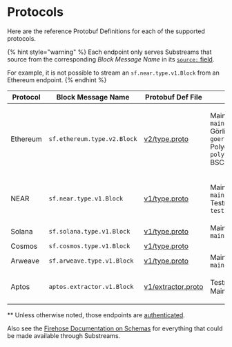 # Protocols

Here are the reference Protobuf Definitions for each of the supported protocols.

{% hint style="warning" %}
Each endpoint only serves Substreams that source from the corresponding _Block Message Name_ in its [`source:` field](manifests.md#modules-.inputs).

For example, it is not possible to stream an `sf.near.type.v1.Block` from an Ethereum endpoint.
{% endhint %}

| Protocol | Block Message Name          | Protobuf Def File                                                                                                                     | Endpoints\*\*                                                                                                                                                                                                                                              | Examples |
| -------- | --------------------------- | ------------------------------------------------------------------------------------------------------------------------------------- | ---------------------------------------------------------------------------------------------------------------------------------------------------------------------------------------------------------------------------------------------------------- | -------- |
| Ethereum | `sf.ethereum.type.v2.Block` | [v2/type.proto](https://github.com/streamingfast/firehose-ethereum/blob/develop/proto/sf/ethereum/type/v2/type.proto)                 | <p>Mainnet: <code>mainnet.eth.streamingfast.io:443</code><br><code></code>Görli: <code>goerli.eth.streamingfast.io:443</code><br><code></code>Polygon Mainnet: <code>polygon.streamingfast.io:443</code><br>BSC: <code>bsc.streamingfast.io:443</code></p> |          |
| NEAR     | `sf.near.type.v1.Block`     | [v1/type.proto](https://github.com/streamingfast/firehose-near/blob/develop/proto/sf/near/type/v1/type.proto)                         | <p>Mainnet: <code>mainnet.near.streamingfast.io:443</code><br><code></code>Testnet: <code>testnet.near.streamingfast.io:443</code></p>                                                                                                                     |          |
| Solana   | `sf.solana.type.v1.Block`   | [v1/type.proto](https://github.com/streamingfast/firehose-solana/blob/develop/proto/sf/solana/type/v1/type.proto)                     | Mainnet: `mainnet.sol.streamingfast.io:443`                                                                                                                                                                                                                |          |
| Cosmos   | `sf.cosmos.type.v1.Block`   | [v1/type.proto](https://github.com/figment-networks/proto-cosmos/blob/main/sf/cosmos/type/v1/type.proto)                              |                                                                                                                                                                                                                                                            |          |
| Arweave  | `sf.arweave.type.v1.Block`  | [v1/type.proto](https://github.com/streamingfast/firehose-arweave/blob/develop/proto/sf/arweave/type/v1/type.proto)                   | Mainnet: `mainnet.arweave.streamingfast.io:443`                                                                                                                                                                                                            |          |
| Aptos    | `aptos.extractor.v1.Block`  | [v1/extractor.proto](https://github.com/aptos-labs/aptos-core/blob/main/crates/aptos-protos/proto/aptos/extractor/v1/extractor.proto) | <p>Testnet: coming<br>Mainnet: when launch <span data-gb-custom-inline data-tag="emoji" data-code="1f604">😄</span></p>                                                                                                                                    |          |

\*\* Unless otherwise noted, those endpoints are [authenticated](authentication.md).

Also see the [Firehose Documentation on Schemas](https://firehose.streamingfast.io/references/protobuf-schemas) for everything that could be made available through Substreams.
